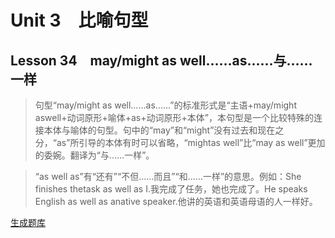 ﻿ # Unit 3　比喻句型
 ## Lesson 34　may/might as well……as……与……一样
 
> 句型“may/might as well……as……”的标准形式是“主语+may/might aswell+动词原形+喻体+as+动词原形+本体”，本句型是一个比较特殊的连接本体与喻体的句型。句中的“may”和“might”没有过去和现在之分，“as”所引导的本体有时可以省略，“mightas well”比“may as well”更加的委婉。翻译为“与……一样”。

> “as well as”有“还有”“不但……而且”“和……一样”的意思。例如：She finishes thetask as well as I.我完成了任务，她也完成了。He speaks English as well as anative speaker.他讲的英语和英语母语的人一样好。


 [生成题库](./question/f034.json)